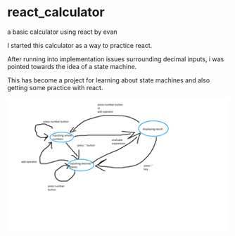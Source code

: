 # react_calculator
a basic calculator using react
by evan

I started this calculator as a way to practice react.

After running into implementation issues surrounding decimal inputs, i was pointed towards the idea of a state machine.

This has become a project for learning about state machines and also getting some practice with react.

![state diagram](https://raw.githubusercontent.com/evlawless/react_calculator/master/state_diagram.png)
    
